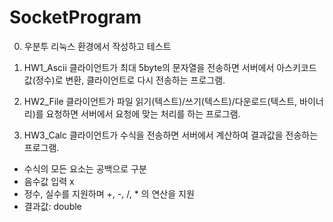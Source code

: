 # SocketProgram
0. 우분투 리눅스 환경에서 작성하고 테스트

1. HW1_Ascii
클라이언트가 최대 5byte의 문자열을 전송하면 서버에서 아스키코드 값(정수)로 변환, 클라이언트로 다시 전송하는 프로그램.

2. HW2_File
클라이언트가 파일 읽기(텍스트)/쓰기(텍스트)/다운로드(텍스트, 바이너리)를 요청하면 서버에서 요청에 맞는 처리를 하는 프로그램.

3. HW3_Calc
클라이언트가 수식을 전송하면 서버에서 계산하여 결과값을 전송하는 프로그램.
- 수식의 모든 요소는 공백으로 구분
- 음수값 입력 x
- 정수, 실수를 지원하며 +, -, /, * 의 연산을 지원
- 결과값: double
